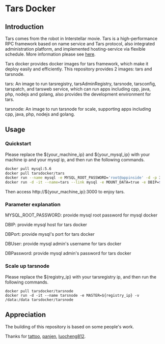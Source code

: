# Tars Docker

## Introduction
Tars comes from the robot in Interstellar movie. Tars is a high-performance RPC framework based on name service and Tars protocol, also integrated administration platform, and implemented hosting-service via flexible schedule. More information please see [here](https://github.com/TarsCloud/Tars/blob/master/Introduction.en.md).

Tars docker provides docker images for tars framework, which make it deploy easily and efficiently. This repository provides 2 images: tars and tarsnode.

tars: An image to run tarsregistry, tarsAdminRegistry, tarsnode, tarsconfig, tarspatch, and tarsweb service, which can run apps including cpp, java, php, nodejs and golang, also provides the development environment for tars.

tarsnode: An image to run tarsnode for scale, supporting apps including cpp, java, php, nodejs and golang.

## Usage
### Quickstart
Please replace the ${your_machine_ip} and ${your_mysql_ip} with your machine ip and your mysql ip, and then run the following commands.
```sh
docker pull mysql:5.6
docker pull tarsdocker/tars
docker run --name mysql -e MYSQL_ROOT_PASSWORD='root@appinside' -d -p 3306:3306 -v /data/mysql-data:/var/lib/mysql mysql:5.6
docker run -d -it --name=tars --link mysql -e MOUNT_DATA=true -e DBIP=${your_mysql_ip} -e DBPort=3306 -e DBUser=root -e DBPassword=root@appinside -p 3000:3000 -v /data:/data tarsdocker/tars
```
Then access http://${your_machine_ip}:3000 to enjoy tars.

### Parameter explanation
MYSQL_ROOT_PASSWORD: provide mysql root password for mysql docker

DBIP: provide mysql host for tars docker

DBPort: provide mysql's port for tars docker

DBUser: provide mysql admin's username for tars docker

DBPassword: provide mysql admin's password for tars docker


### Scale up tarsnode
Please replace the ${registry_ip} with your tarsregistry ip, and then run the following commands.
```
docker pull tarsdocker/tarsnode
docker run -d -it --name tarsnode -e MASTER=${registry_ip} -v /data:/data tarsdocker/tarsnode
```

## Appreciation
The building of this repository is based on some people's work.

Thanks for [tattoo](https://github.com/TarsDocker), [panjen](https://github.com/panjen/docker-tars), [luocheng812](https://github.com/luocheng812/docker_tars).
